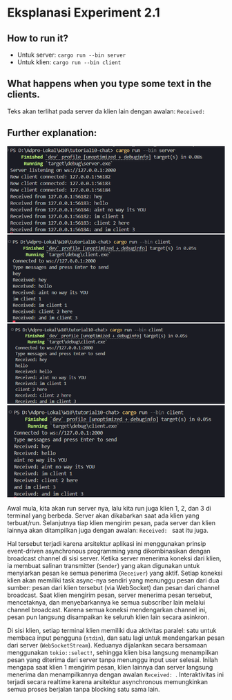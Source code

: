 # Eksplanasi Experiment 2.1

## How to run it?
- Untuk server: `cargo run --bin server`
- Untuk klien: `cargo run --bin client`

## What happens when you type some text in the clients.
Teks akan terlihat pada server da klien lain dengan awalan: `Received: `

## Further explanation:

![image](images/image.png)
![image 1](images/image1.png)
![image 2](images/image2.png)
![image 3](images/image3.png)

Awal mula, kita akan run server nya, lalu kita run juga klien 1, 2, dan 3 di terminal yang berbeda. Server akan dikabarkan saat ada klien yang terbuat/run. Selanjutnya tiap klien mengirim pesan, pada server dan klien lainnya akan ditampilkan juga dengan awalan: `Received: ` saat itu juga.

Hal tersebut terjadi karena arsitektur aplikasi ini menggunakan prinsip event-driven asynchronous programming yang dikombinasikan dengan broadcast channel di sisi server. Ketika server menerima koneksi dari klien, ia membuat salinan transmitter (`Sender`) yang akan digunakan untuk menyiarkan pesan ke semua penerima (`Receiver`) yang aktif. Setiap koneksi klien akan memiliki task async-nya sendiri yang menunggu pesan dari dua sumber: pesan dari klien tersebut (via WebSocket) dan pesan dari channel broadcast. Saat klien mengirim pesan, server menerima pesan tersebut, mencetaknya, dan menyebarkannya ke semua subscriber lain melalui channel broadcast. Karena semua koneksi mendengarkan channel ini, pesan pun langsung disampaikan ke seluruh klien lain secara asinkron.

Di sisi klien, setiap terminal klien memiliki dua aktivitas paralel: satu untuk membaca input pengguna (`stdin`), dan satu lagi untuk mendengarkan pesan dari server (`WebSocketStream`). Keduanya dijalankan secara bersamaan menggunakan `tokio::select!`, sehingga klien bisa langsung menampilkan pesan yang diterima dari server tanpa menunggu input user selesai. Inilah mengapa saat klien 1 mengirim pesan, klien lainnya dan server langsung menerima dan menampilkannya dengan awalan `Received: `. Interaktivitas ini terjadi secara realtime karena arsitektur asynchronous memungkinkan semua proses berjalan tanpa blocking satu sama lain.

